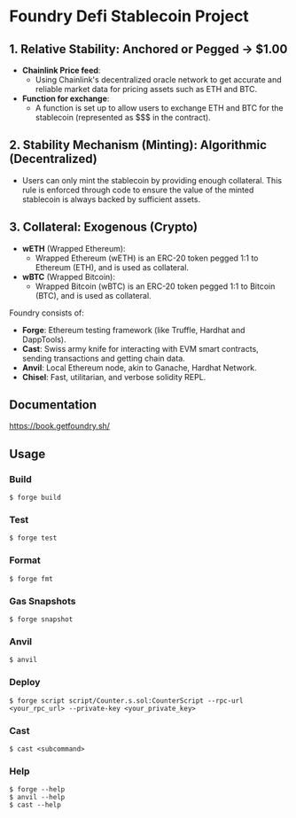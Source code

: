 # Foundry Defi Stablecoin Project

## 1. Relative Stability: Anchored or Pegged -> $1.00

- **Chainlink Price feed**:
  - Using Chainlink's decentralized oracle network to get accurate and reliable market data for pricing assets such as ETH and BTC.
- **Function for exchange**:
  - A function is set up to allow users to exchange ETH and BTC for the stablecoin (represented as $$$ in the contract).

## 2. Stability Mechanism (Minting): Algorithmic (Decentralized)

- Users can only mint the stablecoin by providing enough collateral. This rule is enforced through code to ensure the value of the minted stablecoin is always backed by sufficient assets.

## 3. Collateral: Exogenous (Crypto)

- **wETH** (Wrapped Ethereum):
  - Wrapped Ethereum (wETH) is an ERC-20 token pegged 1:1 to Ethereum (ETH), and is used as collateral.
- **wBTC** (Wrapped Bitcoin):
  - Wrapped Bitcoin (wBTC) is an ERC-20 token pegged 1:1 to Bitcoin (BTC), and is used as collateral.

Foundry consists of:

- **Forge**: Ethereum testing framework (like Truffle, Hardhat and DappTools).
- **Cast**: Swiss army knife for interacting with EVM smart contracts, sending transactions and getting chain data.
- **Anvil**: Local Ethereum node, akin to Ganache, Hardhat Network.
- **Chisel**: Fast, utilitarian, and verbose solidity REPL.

## Documentation

https://book.getfoundry.sh/

## Usage

### Build

```shell
$ forge build
```

### Test

```shell
$ forge test
```

### Format

```shell
$ forge fmt
```

### Gas Snapshots

```shell
$ forge snapshot
```

### Anvil

```shell
$ anvil
```

### Deploy

```shell
$ forge script script/Counter.s.sol:CounterScript --rpc-url <your_rpc_url> --private-key <your_private_key>
```

### Cast

```shell
$ cast <subcommand>
```

### Help

```shell
$ forge --help
$ anvil --help
$ cast --help
```
